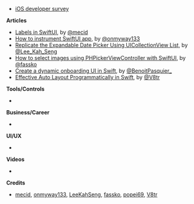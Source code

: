 - [iOS developer survey](https://iosdevweekly.typeform.com/to/u7UvzNZh)

**Articles**

* [Labels in SwiftUI](https://swiftwithmajid.com/2020/12/23/labels-in-swiftui/), by [@mecid](https://twitter.com/mecid)
* [How to instrument SwiftUI app](https://onmyway133.com/blog/how-to-instrument-swiftui-app/), by [@onmyway133](https://twitter.com/onmyway133)
* [Replicate the Expandable Date Picker Using UICollectionView List](https://swiftsenpai.com/development/expandable-date-picker-list/), by [@Lee_Kah_Seng](https://twitter.com/Lee_Kah_Seng)
* [How to select images using PHPickerViewController with SwiftUI](https://kristaps.me/blog/swiftui-select-image-with-phpickerviewcontroller/), by [@fassko](https://twitter.com/fassko)
* [Create a dynamic onboarding UI in Swift](https://benoitpasquier.com/dynamic-onboarding-ios-swift/), by [@BenoitPasquier_](https://twitter.com/benoitpasquier_)
* [Effective Auto Layout Programmatically in Swift](https://www.vadimbulavin.com/effective-auto-layout-programmatically-in-swift/), by [@V8tr](https://twitter.com/V8tr)

**Tools/Controls**

* 

**Business/Career**

* 

**UI/UX**

* 

**Videos**

* 

**Credits**

* [mecid](https://github.com/mecid), [onmyway133](https://github.com/onmyway133), [LeeKahSeng](https://github.com/LeeKahSeng), [fassko](https://github.com/fassko), [popei69](https://github.com/popei69), [V8tr](https://github.com/V8tr)
